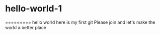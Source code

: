 # hello-world-1
=========
hello world
here is my first git
Please join and let's make the world a better place
